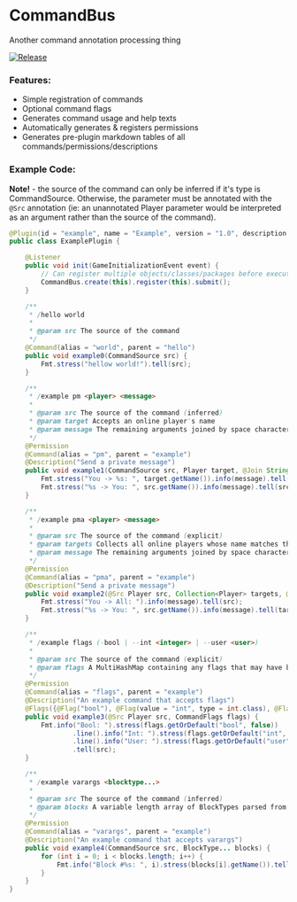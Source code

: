 # CommandBus
Another command annotation processing thing

[![Release](https://jitpack.io/v/dags-/CommandBus.svg)](https://jitpack.io/#dags-/CommandBus)

### Features:
- Simple registration of commands
- Optional command flags
- Generates command usage and help texts
- Automatically generates & registers permissions
- Generates pre-plugin markdown tables of all commands/permissions/descriptions

### Example Code:

**Note!** - the source of the command can only be inferred if it's type is CommandSource. Otherwise, the parameter
 must be annotated with the `@Src` annotation (ie: an unannotated Player parameter would be interpreted
 as an argument rather than the source of the command).
 
```java
@Plugin(id = "example", name = "Example", version = "1.0", description = "Example plugin")
public class ExamplePlugin {

    @Listener
    public void init(GameInitializationEvent event) {
        // Can register multiple objects/classes/packages before executing submit()
        CommandBus.create(this).register(this).submit();
    }

    /**
     * /hello world
     * 
     * @param src The source of the command
     */
    @Command(alias = "world", parent = "hello")
    public void example0(CommandSource src) {
        Fmt.stress("hellow world!").tell(src);
    }

    /**
     * /example pm <player> <message>
     *     
     * @param src The source of the command (inferred)
     * @param target Accepts an online player's name
     * @param message The remaining arguments joined by space characters
     */
    @Permission
    @Command(alias = "pm", parent = "example")
    @Description("Send a private message")
    public void example1(CommandSource src, Player target, @Join String message) {
        Fmt.stress("You -> %s: ", target.getName()).info(message).tell(src);
        Fmt.stress("%s -> You: ", src.getName()).info(message).tell(src);
    }

    /**
     * /example pma <player> <message>
     * 
     * @param src The source of the command (explicit)
     * @param targets Collects all online players whose name matches the input
     * @param message The remaining arguments joined by space characters
     */
    @Permission
    @Command(alias = "pma", parent = "example")
    @Description("Send a private message")
    public void example2(@Src Player src, Collection<Player> targets, @Join String message) {
        Fmt.stress("You -> All: ").info(message).tell(src);
        Fmt.stress("%s -> You: ", src.getName()).info(message).tell(targets);
    }

    /**
     * /example flags (-bool | --int <integer> | --user <user>)
     * 
     * @param src The source of the command (explicit)
     * @param flags A MultiHashMap containing any flags that may have been parsed
     */
    @Permission
    @Command(alias = "flags", parent = "example")
    @Description("An example command that accepts flags")
    @Flags({@Flag("bool"), @Flag(value = "int", type = int.class), @Flag(value = "user", type = User.class)})
    public void example3(@Src Player src, CommandFlags flags) {
        Fmt.info("Bool: ").stress(flags.getOrDefault("bool", false))
                .line().info("Int: ").stress(flags.getOrDefault("int", 0))
                .line().info("User: ").stress(flags.getOrDefault("user", src))
                .tell(src);
    }

    /**
     * /example varargs <blocktype...>
     * 
     * @param src The source of the command (inferred)
     * @param blocks A variable length array of BlockTypes parsed from the src's input
     */
    @Permission
    @Command(alias = "varargs", parent = "example")
    @Description("An example command that accepts varargs")
    public void example4(CommandSource src, BlockType... blocks) {
        for (int i = 0; i < blocks.length; i++) {
            Fmt.info("Block #%s: ", i).stress(blocks[i].getName()).tell(src);
        }
    }
}
```
